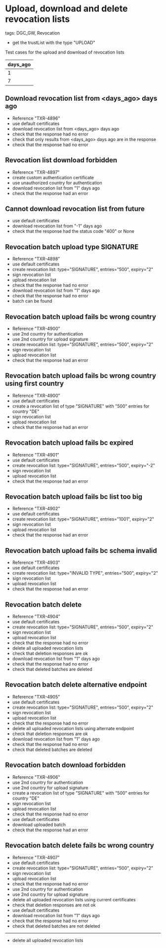 # Upload, download and delete revocation lists

tags: DGC_GW, Revocation

* get the trustList with the type "UPLOAD"

Test cases for the upload and download of revocation lists 


| days_ago | 
|----------|
|        1 |
|        7 |
## Download revocation list from <days_ago> days ago
* Reference "TXR-4896"
* use default certificates
* download revocation list from <days_ago> days ago
* check that the response had no error
* check that only results from <days_ago> days ago are in the response
* check that the response had no error


## Revocation list download forbidden
* Reference "TXR-4897"
* create custom authentication certificate
* use unauthorized country for authentication
* download revocation list from "1" days ago
* check that the response had an error


## Cannot download revocation list from future
* use default certificates
* download revocation list from "-1" days ago
* check that the response had the status code "400" or None


## Revocation batch upload type SIGNATURE
* Reference "TXR-4898"
* use default certificates
* create revocation list: type="SIGNATURE", entries="500", expiry="2"
* sign revocation list
* upload revocation list
* check that the response had no error
* download revocation list from "1" days ago
* check that the response had no error
* batch can be found


## Revocation batch upload fails bc wrong country
* Reference "TXR-4900"
* use 2nd country for authentication
* use 2nd country for upload signature
* create revocation list: type="SIGNATURE", entries="500", expiry="2"
* sign revocation list
* upload revocation list
* check that the response had an error


## Revocation batch upload fails bc wrong country using first country
* Reference "TXR-4900"
* use default certificates
* create a revocation list of type "SIGNATURE" with "500" entries for country "DE"
* sign revocation list
* upload revocation list
* check that the response had an error


## Revocation batch upload fails bc expired
* Reference "TXR-4901"
* use default certificates
* create revocation list: type="SIGNATURE", entries="500", expiry="-2"
* sign revocation list
* upload revocation list
* check that the response had an error


## Revocation batch upload fails bc list too big
* Reference "TXR-4902"
* use default certificates
* create revocation list: type="SIGNATURE", entries="1001", expiry="2"
* sign revocation list
* upload revocation list
* check that the response had an error


## Revocation batch upload fails bc schema invalid
* Reference "TXR-4903"
* use default certificates
* create revocation list: type="INVALID TYPE", entries="500", expiry="2"
* sign revocation list
* upload revocation list
* check that the response had an error


## Revocation batch delete
* Reference "TXR-4904"
* use default certificates
* create revocation list: type="SIGNATURE", entries="500", expiry="2"
* sign revocation list
* upload revocation list
* check that the response had no error
* delete all uploaded revocation lists
* check that deletion responses are ok
* download revocation list from "1" days ago
* check that the response had no error
* check that deleted batches are deleted


## Revocation batch delete alternative endpoint
* Reference "TXR-4905"
* use default certificates
* create revocation list: type="SIGNATURE", entries="500", expiry="2"
* sign revocation list
* upload revocation list
* check that the response had no error
* delete all uploaded revocation lists using alternate endpoint
* check that deletion responses are ok
* download revocation list from "1" days ago
* check that the response had no error
* check that deleted batches are deleted


## Revocation batch download forbidden
* Reference "TXR-4906"
* use 2nd country for authentication
* use 2nd country for upload signature
* create a revocation list of type "SIGNATURE" with "500" entries for country "DE"
* sign revocation list
* upload revocation list
* check that the response had no error
* use default certificates
* download uploaded batch
* check that the response had an error


## Revocation batch delete fails bc wrong country
* Reference "TXR-4907"
* use default certificates
* create revocation list: type="SIGNATURE", entries="500", expiry="2"
* sign revocation list
* upload revocation list
* check that the response had no error
* use 2nd country for authentication
* use 2nd country for upload signature
* delete all uploaded revocation lists using current certificates
* check that deletion responses are not ok
* use default certificates
* download revocation list from "1" days ago
* check that the response had no error
* check that deleted batches are not deleted


____________________

* delete all uploaded revocation lists
